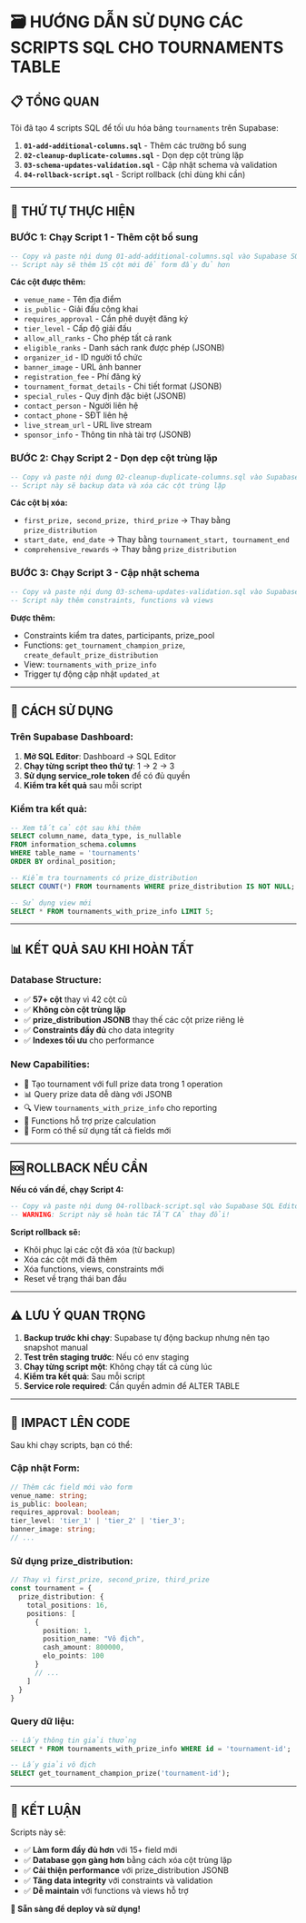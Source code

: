 # 🗃️ HƯỚNG DẪN SỬ DỤNG CÁC SCRIPTS SQL CHO TOURNAMENTS TABLE

## 📋 TỔNG QUAN

Tôi đã tạo 4 scripts SQL để tối ưu hóa bảng `tournaments` trên Supabase:

1. **`01-add-additional-columns.sql`** - Thêm các trường bổ sung
2. **`02-cleanup-duplicate-columns.sql`** - Dọn dẹp cột trùng lặp  
3. **`03-schema-updates-validation.sql`** - Cập nhật schema và validation
4. **`04-rollback-script.sql`** - Script rollback (chỉ dùng khi cần)

---

## 🚀 THỨ TỰ THỰC HIỆN

### **BƯỚC 1: Chạy Script 1 - Thêm cột bổ sung**
```sql
-- Copy và paste nội dung 01-add-additional-columns.sql vào Supabase SQL Editor
-- Script này sẽ thêm 15 cột mới để form đầy đủ hơn
```

**Các cột được thêm:**
- `venue_name` - Tên địa điểm
- `is_public` - Giải đấu công khai  
- `requires_approval` - Cần phê duyệt đăng ký
- `tier_level` - Cấp độ giải đấu
- `allow_all_ranks` - Cho phép tất cả rank
- `eligible_ranks` - Danh sách rank được phép (JSONB)
- `organizer_id` - ID người tổ chức
- `banner_image` - URL ảnh banner
- `registration_fee` - Phí đăng ký
- `tournament_format_details` - Chi tiết format (JSONB)
- `special_rules` - Quy định đặc biệt (JSONB)
- `contact_person` - Người liên hệ
- `contact_phone` - SĐT liên hệ
- `live_stream_url` - URL live stream
- `sponsor_info` - Thông tin nhà tài trợ (JSONB)

### **BƯỚC 2: Chạy Script 2 - Dọn dẹp cột trùng lặp**
```sql
-- Copy và paste nội dung 02-cleanup-duplicate-columns.sql vào Supabase SQL Editor
-- Script này sẽ backup data và xóa các cột trùng lặp
```

**Các cột bị xóa:**
- `first_prize, second_prize, third_prize` → Thay bằng `prize_distribution`
- `start_date, end_date` → Thay bằng `tournament_start, tournament_end`  
- `comprehensive_rewards` → Thay bằng `prize_distribution`

### **BƯỚC 3: Chạy Script 3 - Cập nhật schema**
```sql
-- Copy và paste nội dung 03-schema-updates-validation.sql vào Supabase SQL Editor
-- Script này thêm constraints, functions và views
```

**Được thêm:**
- Constraints kiểm tra dates, participants, prize_pool
- Functions: `get_tournament_champion_prize`, `create_default_prize_distribution`
- View: `tournaments_with_prize_info`
- Trigger tự động cập nhật `updated_at`

---

## 🔧 CÁCH SỬ DỤNG

### **Trên Supabase Dashboard:**

1. **Mở SQL Editor**: Dashboard → SQL Editor
2. **Chạy từng script theo thứ tự**: 1 → 2 → 3
3. **Sử dụng service_role token** để có đủ quyền
4. **Kiểm tra kết quả** sau mỗi script

### **Kiểm tra kết quả:**
```sql
-- Xem tất cả cột sau khi thêm
SELECT column_name, data_type, is_nullable 
FROM information_schema.columns 
WHERE table_name = 'tournaments' 
ORDER BY ordinal_position;

-- Kiểm tra tournaments có prize_distribution
SELECT COUNT(*) FROM tournaments WHERE prize_distribution IS NOT NULL;

-- Sử dụng view mới
SELECT * FROM tournaments_with_prize_info LIMIT 5;
```

---

## 📊 KẾT QUẢ SAU KHI HOÀN TẤT

### **Database Structure:**
- ✅ **57+ cột** thay vì 42 cột cũ
- ✅ **Không còn cột trùng lặp** 
- ✅ **prize_distribution JSONB** thay thế các cột prize riêng lẻ
- ✅ **Constraints đầy đủ** cho data integrity
- ✅ **Indexes tối ưu** cho performance

### **New Capabilities:**
- 🎯 Tạo tournament với full prize data trong 1 operation
- 📊 Query prize data dễ dàng với JSONB
- 🔍 View `tournaments_with_prize_info` cho reporting
- 🔧 Functions hỗ trợ prize calculation
- 📝 Form có thể sử dụng tất cả fields mới

---

## 🆘 ROLLBACK NẾU CẦN

**Nếu có vấn đề, chạy Script 4:**
```sql
-- Copy và paste nội dung 04-rollback-script.sql vào Supabase SQL Editor
-- WARNING: Script này sẽ hoàn tác TẤT CẢ thay đổi!
```

**Script rollback sẽ:**
- Khôi phục lại các cột đã xóa (từ backup)
- Xóa các cột mới đã thêm
- Xóa functions, views, constraints mới
- Reset về trạng thái ban đầu

---

## ⚠️ LƯU Ý QUAN TRỌNG

1. **Backup trước khi chạy**: Supabase tự động backup nhưng nên tạo snapshot manual
2. **Test trên staging trước**: Nếu có env staging
3. **Chạy từng script một**: Không chạy tất cả cùng lúc
4. **Kiểm tra kết quả**: Sau mỗi script
5. **Service role required**: Cần quyền admin để ALTER TABLE

---

## 🎯 IMPACT LÊN CODE

Sau khi chạy scripts, bạn có thể:

### **Cập nhật Form:**
```typescript
// Thêm các field mới vào form
venue_name: string;
is_public: boolean;  
requires_approval: boolean;
tier_level: 'tier_1' | 'tier_2' | 'tier_3';
banner_image: string;
// ...
```

### **Sử dụng prize_distribution:**
```typescript
// Thay vì first_prize, second_prize, third_prize
const tournament = {
  prize_distribution: {
    total_positions: 16,
    positions: [
      {
        position: 1,
        position_name: "Vô địch", 
        cash_amount: 800000,
        elo_points: 100
      }
      // ...
    ]
  }
}
```

### **Query dữ liệu:**
```sql
-- Lấy thông tin giải thưởng
SELECT * FROM tournaments_with_prize_info WHERE id = 'tournament-id';

-- Lấy giải vô địch
SELECT get_tournament_champion_prize('tournament-id');
```

---

## 🎉 KẾT LUẬN

Scripts này sẽ:
- ✅ **Làm form đầy đủ hơn** với 15+ field mới
- ✅ **Database gọn gàng hơn** bằng cách xóa cột trùng lặp  
- ✅ **Cải thiện performance** với prize_distribution JSONB
- ✅ **Tăng data integrity** với constraints và validation
- ✅ **Dễ maintain** với functions và views hỗ trợ

**🚀 Sẵn sàng để deploy và sử dụng!**
